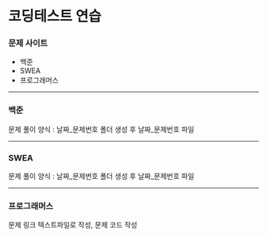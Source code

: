 # 코딩테스트 연습

### 문제 사이트
- 백준
- SWEA
- 프로그래머스

---

### 백준

문제 풀이 양식 : 날짜_문제번호 폴더 생성 후 날짜_문제번호 파일

---

### SWEA
문제 풀이 양식 : 날짜_문제번호 폴더 생성 후 날짜_문제번호 파일</br>

---

### 프로그래머스

문제 링크 텍스트파일로 작성, 문제 코드 작성